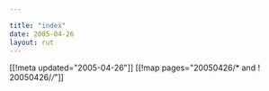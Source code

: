 ```yaml
---

title: "index"
date: 2005-04-26
layout: rut
---
```


[[!meta updated="2005-04-26"]]
[[!map pages="20050426/* and ! 20050426/*/*"]]
